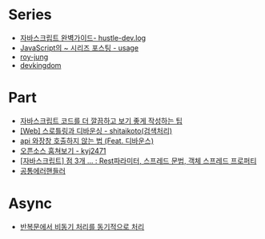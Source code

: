 # Series
- [자바스크립트 완벽가이드- hustle-dev.log](https://velog.io/@hustle-dev/%EC%9E%90%EB%B0%94%EC%8A%A4%ED%81%AC%EB%A6%BD%ED%8A%B8-%EC%99%84%EB%B2%BD%EA%B0%80%EC%9D%B4%EB%93%9C-%EC%8A%A4%ED%84%B0%EB%94%94-%EC%8B%9C%EC%9E%91)
- [JavaScript의 ~ 시리즈 포스팅 - usage](https://usage.tistory.com/122)
- [roy-jung](https://roy-jung.github.io/categories/fe/javascript/)
- [devkingdom](https://devkingdom.tistory.com/category/Programming/WEB)

# Part
- [자바스크립트 코드를 더 깔끔하고 보기 좋게 작성하는 팁](https://gingerkang.tistory.com/126)
- [[Web] 스로틀링과 디바운싱 - shitaikoto(검색처리)](https://velog.io/@shitaikoto/Web-Throttling-Debouncing)
- [api 와장창 호출하지 않는 법 (Feat. 디바운스)](https://velog.io/@greencloud/api-%EC%99%80%EC%9E%A5%EC%B0%BD-%ED%98%B8%EC%B6%9C%ED%95%98%EC%A7%80-%EC%95%8A%EB%8A%94-%EB%B2%95-Feat.-%EB%94%94%EB%B0%94%EC%9A%B4%EC%8A%A4)
- [오픈소스 훔쳐보기 - kyj2471](https://velog.io/@kyj2471/%EC%98%A4%ED%94%88%EC%86%8C%EC%8A%A4-%ED%9B%94%EC%B3%90%EB%B3%B4%EA%B8%B0)
- [[자바스크립트] 점 3개 ... : Rest파라미터, 스프레드 문법, 객체 스프레드 프로퍼티](https://curryyou.tistory.com/236)
- [공통에러핸들러](https://leeiopd.tistory.com/entry/%EB%B6%84%EC%82%B0%EB%90%9C-AWS-Lambda-%ED%95%A8%EC%88%98%EC%97%90%EC%84%9C-%EC%97%90%EB%9F%AC-%EA%B4%80%EB%A6%AC%EB%A5%BC-%EC%9C%84%ED%95%9C-%EC%A4%91%EC%95%99-%EC%A7%91%EC%A4%91%EC%8B%9D-%EC%97%90%EB%9F%AC-%ED%95%B8%EB%93%A4%EB%A7%81-%EC%A0%84%EB%9E%B5)

# Async
- [반복문에서 비동기 처리를 동기적으로 처리](https://tecoble.techcourse.co.kr/post/2020-09-01-loop-async/)
